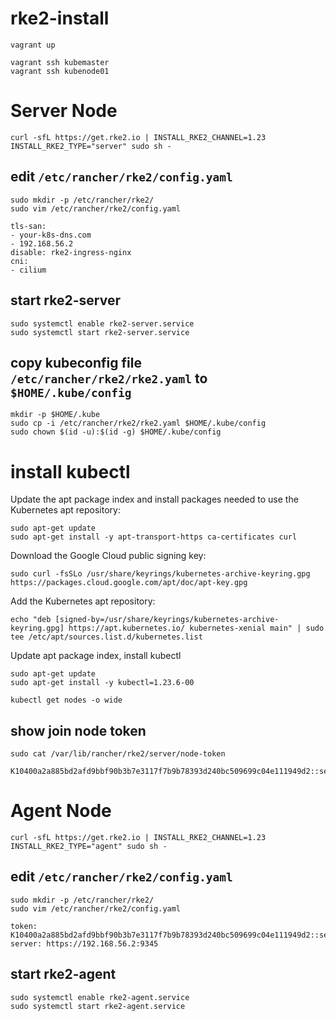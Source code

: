 # rke2-install


```
vagrant up
```
```
vagrant ssh kubemaster
vagrant ssh kubenode01
```



# Server Node
```
curl -sfL https://get.rke2.io | INSTALL_RKE2_CHANNEL=1.23  INSTALL_RKE2_TYPE="server" sudo sh -
```

## edit ```/etc/rancher/rke2/config.yaml```
```
sudo mkdir -p /etc/rancher/rke2/
sudo vim /etc/rancher/rke2/config.yaml
```
```
tls-san:
- your-k8s-dns.com
- 192.168.56.2
disable: rke2-ingress-nginx
cni:
- cilium
```

## start rke2-server
```
sudo systemctl enable rke2-server.service
sudo systemctl start rke2-server.service
```


## copy kubeconfig file ```/etc/rancher/rke2/rke2.yaml``` to ```$HOME/.kube/config```
```
mkdir -p $HOME/.kube
sudo cp -i /etc/rancher/rke2/rke2.yaml $HOME/.kube/config
sudo chown $(id -u):$(id -g) $HOME/.kube/config
```


# install kubectl

Update the apt package index and install packages needed to use the Kubernetes apt repository:
```
sudo apt-get update
sudo apt-get install -y apt-transport-https ca-certificates curl
```
Download the Google Cloud public signing key:
```
sudo curl -fsSLo /usr/share/keyrings/kubernetes-archive-keyring.gpg https://packages.cloud.google.com/apt/doc/apt-key.gpg
```
Add the Kubernetes apt repository:
```
echo "deb [signed-by=/usr/share/keyrings/kubernetes-archive-keyring.gpg] https://apt.kubernetes.io/ kubernetes-xenial main" | sudo tee /etc/apt/sources.list.d/kubernetes.list
```
Update apt package index, install kubectl
```
sudo apt-get update
sudo apt-get install -y kubectl=1.23.6-00
```

```
kubectl get nodes -o wide
```

## show join node token
```
sudo cat /var/lib/rancher/rke2/server/node-token
```
```
K10400a2a885bd2afd9bbf90b3b7e3117f7b9b78393d240bc509699c04e111949d2::server:9b27c71333958cefa9c31ca3c4c3a674
```


# Agent Node
```
curl -sfL https://get.rke2.io | INSTALL_RKE2_CHANNEL=1.23  INSTALL_RKE2_TYPE="agent" sudo sh -
```

## edit ```/etc/rancher/rke2/config.yaml```
```
sudo mkdir -p /etc/rancher/rke2/
sudo vim /etc/rancher/rke2/config.yaml
```
```
token: K10400a2a885bd2afd9bbf90b3b7e3117f7b9b78393d240bc509699c04e111949d2::server:9b27c71333958cefa9c31ca3c4c3a674
server: https://192.168.56.2:9345
```

## start rke2-agent
```
sudo systemctl enable rke2-agent.service
sudo systemctl start rke2-agent.service
```